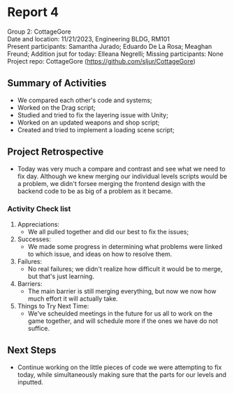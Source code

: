 # Report 4
Group 2: CottageGore<br>
Date and location: 11/21/2023, Engineering BLDG, RM101<br>
Present participants: Samantha Jurado; Eduardo De La Rosa; Meaghan Freund; Addition jsut for today: Elleana Negrelli;
Missing participants: None<br>
Project repo: CottageGore (https://github.com/sljur/CottageGore)<br>

## Summary of Activities
- We compared each other's code and systems;
- Worked on the Drag script;
- Studied and tried to fix the layering issue with Unity;
- Worked on an updated weapons and shop script;
- Created and tried to implement a loading scene script;
  
## Project Retrospective
 - Today was very much a compare and contrast and see what we need to fix day. Although we knew merging our individual
levels scripts would be a problem, we didn't forsee merging the frontend design with the backend code to be as big of a problem as it became.
### Activity Check list
1. Appreciations: 
      - We all pulled together and did our best to fix the issues;
2. Successes: 
      - We made some progress in determining what problems were linked to which issue, and ideas on how to resolve them.
3. Failures: 
      - No real failures; we didn't realize how difficult it would be to merge, but that's just learning.
4. Barriers:
      - The main barrier is still merging everything, but now we now how much effort it will actually take.
5. Things to Try Next Time:
     - We've scheulded meetings in the future for us all to work on the game together, and will schedule more if the ones we have do not suffice.

## Next Steps
- Continue working on the little pieces of code we were attempting to fix today, while simultaneously making sure that the parts for our levels and inputted.
